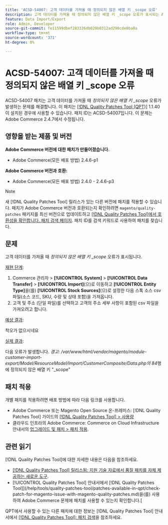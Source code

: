 ```yaml
---
title: 'ACSD-54007: 고객 데이터를 가져올 때 정의되지 않은 배열 키 _scope 오류'
description: 고객 데이터를 가져올 때 정의되지 않은 배열 키 _scope 오류가 표시되는 Adobe Commerce 문제를 해결하려면 ACSD-54007 패치를 적용합니다.
feature: Data Import/Export
role: Admin, Developer
source-git-commit: fe11599dbef283326db029b0312ad290cde0ba0a
workflow-type: tm+mt
source-wordcount: '371'
ht-degree: 0%

---
```


# ACSD-54007: 고객 데이터를 가져올 때 정의되지 않은 배열 키 _scope 오류

ACSD-54007 패치는 고객 데이터를 가져올 때 *정의되지 않은 배열 키 _scope* 오류가 발생하는 문제를 해결합니다. 이 패치는 [[!DNL Quality Patches Tool (QPT)]](https://experienceleague.adobe.com/en/docs/commerce-knowledge-base/kb/announcements/commerce-announcements/magento-quality-patches-released-new-tool-to-self-serve-quality-patches) 1.1.40이 설치된 경우에 사용할 수 있습니다. 패치 ID는 ACSD-54007입니다. 이 문제는 Adobe Commerce 2.4.7에서 수정됩니다.

## 영향을 받는 제품 및 버전

**Adobe Commerce 버전에 대한 패치가 만들어졌습니다.**

* Adobe Commerce(모든 배포 방법) 2.4.6-p1

**Adobe Commerce 버전과 호환:**

* Adobe Commerce(모든 배포 방법) 2.4.0 - 2.4.6-p3

>[!NOTE]
>
>새 [!DNL Quality Patches Tool] 릴리스가 있는 다른 버전에 패치를 적용할 수 있습니다. 패치가 Adobe Commerce 버전과 호환되는지 확인하려면 `magento/quality-patches` 패키지를 최신 버전으로 업데이트하고 [[!DNL Quality Patches Tool]에서 호환성을 확인합니다. 패치 검색 페이지](https://experienceleague.adobe.com/tools/commerce-quality-patches/index.html). 패치 ID를 검색 키워드로 사용하여 패치를 찾습니다.

## 문제

고객 데이터를 가져올 때 *정의되지 않은 배열 키 _scope* 오류가 표시됩니다.

<u>재현 단계</u>:

1. Commerce 관리자 > **[!UICONTROL System]** > **[!UICONTROL Data Transfer]** > **[!UICONTROL Import]**(으)로 이동하고 **[!UICONTROL Entity Type]**&#x200B;을(를) **[!UICONTROL Stock Sources]**(으)로 설정한 다음 스톡 소스 csv 파일(소스 코드, SKU, 수량 및 상태 포함)을 가져옵니다.
1. 고객 및 주소 (단일 파일)를 선택하고 고객의 주소 세부 사항이 포함된 csv 파일을 가져오려고 합니다.

<u>예상 결과</u>:

착오가 없으시네요

<u>실제 결과</u>:

다음 오류가 발생합니다. *경고: /var/www/html/vendor/magento/module-customer-import-export/Model/ResourceModel/Import/CustomerComposite/Data.php의 84*&#x200B;행에 정의되지 않은 배열 키 &quot;_scope&quot;

## 패치 적용

개별 패치를 적용하려면 배포 방법에 따라 다음 링크를 사용합니다.

* Adobe Commerce 또는 Magento Open Source 온-프레미스: [!DNL Quality Patches Tool] 가이드의 [[!DNL Quality Patches Tool] > 사용량](/help/tools/quality-patches-tool/usage.md)
* 클라우드 인프라의 Adobe Commerce: Commerce on Cloud Infrastructure 안내서의 [업그레이드 및 패치 > 패치 적용](https://experienceleague.adobe.com/docs/commerce-cloud-service/user-guide/develop/upgrade/apply-patches.html).

## 관련 읽기

[!DNL Quality Patches Tool]에 대한 자세한 내용은 다음을 참조하세요.

* [[!DNL Quality Patches Tool] 릴리스됨: 지원 기술 자료에서 품질 패치를 자체 제공하는 새로운 도구](https://experienceleague.adobe.com/en/docs/commerce-knowledge-base/kb/announcements/commerce-announcements/magento-quality-patches-released-new-tool-to-self-serve-quality-patches).
* [!UICONTROL Quality Patches Tool] 안내서에서  [!DNL Quality Patches Tool]](/help/tools/quality-patches-tool/patches-available-in-qpt/check-patch-for-magento-issue-with-magento-quality-patches.md)을(를) 사용하여 Adobe Commerce 문제에 패치를 사용할 수 있는지 확인합니다.[


QPT에서 사용할 수 있는 다른 패치에 대한 정보는 [!DNL Quality Patches Tool] 안내서에서 [[!DNL Quality Patches Tool]: 패치 검색](https://experienceleague.adobe.com/tools/commerce-quality-patches/index.html)을 참조하세요.
